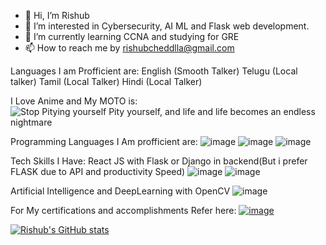 - 👋 Hi, I’m Rishub
- 👀 I’m interested in Cybersecurity, AI ML and Flask web development.
- 🌱 I’m currently learning CCNA and studying for GRE
- 📫 How to reach me by rishubcheddlla@gmail.com

Languages I am Profficient are:
English (Smooth Talker)
Telugu (Local talker)
Tamil (Local Talker)
Hindi (Local Talker)

I Love Anime and My MOTO is:
![Stop Pitying yourself  Pity yourself, and life and life becomes an endless nightmare](https://user-images.githubusercontent.com/54368593/114262415-7bef7b80-99fd-11eb-94f9-6d423ce2a01e.png)

Programming Languages I Am profficient are:
![image](https://user-images.githubusercontent.com/54368593/114262443-9de8fe00-99fd-11eb-8f38-f328736e9671.png)
![image](https://user-images.githubusercontent.com/54368593/114262456-a8a39300-99fd-11eb-9e09-fc181999fa67.png)
![image](https://user-images.githubusercontent.com/54368593/114262464-afcaa100-99fd-11eb-8720-0fcacec402f5.png)

Tech Skills I Have:
React JS with Flask or Django in backend(But i prefer FLASK due to API and productivity Speed)
![image](https://user-images.githubusercontent.com/54368593/114262492-e43e5d00-99fd-11eb-8e5f-d37c96c98d08.png)
![image](https://user-images.githubusercontent.com/54368593/114262501-edc7c500-99fd-11eb-9d2c-16adb5e4ec00.png)

Artificial Intelligence and DeepLearning with OpenCV
![image](https://user-images.githubusercontent.com/54368593/114262522-0afc9380-99fe-11eb-8799-614a3470a1b2.png)

For My certifications and accomplishments Refer here:
<a href="https://www.linkedin.com/in/rishub-cheddlla/" class="button">![image](https://user-images.githubusercontent.com/54368593/114262569-5a42c400-99fe-11eb-8044-9233fa28088a.png)</a>


[![Rishub's GitHub stats](https://github-readme-stats.vercel.app/api?username=rishub2000&show_icons=true&theme=radical)](https://github.com/rishub2000/github-readme-stats)

